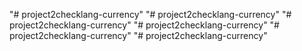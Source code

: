 "# project2checklang-currency" 
"# project2checklang-currency" 
"# project2checklang-currency" 
"# project2checklang-currency" 
"# project2checklang-currency" 
"# project2checklang-currency" 
